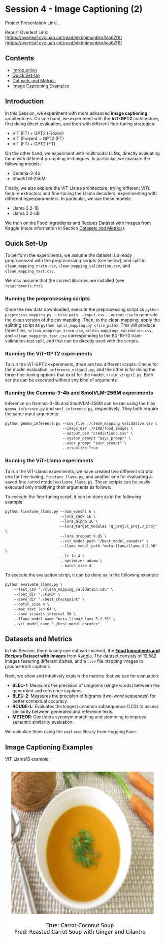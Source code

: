 # Session 4 - Image Captioning (2)

Project Presentation Link: [.](.)

Report Overleaf Link: [https://overleaf.cvc.uab.cat/read/vjkbhjmcpbkn#aa67f6](https://overleaf.cvc.uab.cat/read/vjkbhjmcpbkn#aa67f6)



## Contents
- [Introduction](#introduction)
- [Quick Set-Up](#quick-set-up)
- [Datasets and Metrics](#datasets-and-metrics)
- [Image Captioning Examples](#image-captioning-examples)



## Introduction

In this Session, we experiment with more advanced **image captioning** architectures. On one hand, we experiment with the **ViT-GPT2** architecture, first doing direct evaluation, and then with different fine-tuning strategies:
- ViT (FT) + GPT2 (Frozen)
- ViT (Frozen) + GPT2 (FT)
- ViT (FT) + GPT2 (FT)

On the other hand, we experiment with multimodal LLMs, directly evaluating them with different prompting techniques. In particular, we evaluate the following models:
- Gemma-3-4b
- SmolVLM-256M

Finally, we also explore the ViT-Llama architecture, trying different ViTs feature extractors and fine-tuning the Llama decoders, experimenting with different hyperparameters. In particular, we use these models:
- Llama 3.2-1B
- Llama 3.2-3B

We train on the Food Ingredients and Recipes Dataset with Images from Kaggle (more information in Section [Datasets and Metrics](#datasets-and-metrics)).



## Quick Set-Up

To perform the experiments, we assume the dataset is already preprocessed with the preprocessing scripts (see below), and split in `clean_mapping_train.csv`, `clean_mapping_validation.csv`, and `clean_mapping_test.csv`.

We also assume that the correct libraries are installed (see `requirements.txt`).



### Running the preprocessing scripts

Once the raw data downloaded, execute the preprocessing script as `python preprocess_mapping.py --base-path --input-csv --output-csv` to generate the clean version of the csv mapping. Then, to the clean mapping, apply the splitting script as `python split_mapping.py <file_path>`. This will produce three files, `<clean_mapping>_train.csv`, `<clean_mapping>_validation.csv`, and `<clean_mapping>_test.csv` corresponding to the 80-10-10 train-validation-test split, and that can be directly used with the scripts.

### Running the ViT-GPT2 experiments

To run the ViT-GPT2 experiments, there are two different scripts. One is for the model evaluation, `inference_vitgpt2.py`, and the other is for doing the three fine-tuning options that exist for the model, `train_vitgpt2.py`.  Both scripts can be executed without any kind of arguments.

### Running the Gemma-3-4b and SmolVLM-256M experiments

Inference on Gemma-3-4b and SmolVLM-256M can be ran using the files `gemma_inference.py` and `smol_inference.py`, respectively. They both require the same input arguments:
```
python gemma_inference.py --csv_file ./clean_mapping_validation.csv \
                          --image_dir ./FIRD/food_images \
                          --output_csv "predictions.csv" \
                          --system_prompt "$sys_prompt" \
                          --user_prompt "$usr_prompt" \
                          --visualize True
```

### Running the ViT-Llama experiments

To run the ViT-Llama experiments, we have created two different scripts: one for fine-tuning, `finetune_llama.py`, and another one for evaluating a saved fine-tuned model `evaluate_llama.py`. These scripts can be easily executed only modifying their arguments as follows:

To execute the fine-tuning script, it can be done as in the following example:
```
python finetune_llama.py --num_epochs 6 \
                         --lora_rank 16 \
                         --lora_alpha 16 \
                         --lora_target_modules "q_proj,k_proj,v_proj" \
                         --lora_dropout 0.05 \
                         --vit_model_path "/best_model_encoder" \
                         --llama_model_path "meta-llama/Llama-3.2-3B" \
                         --lr 1e-4 \
                         --optimizer adamw \
                         --batch_size 4
```

To execute the evaluation script, it can be done as in the following example:
```
python evaluate_llama.py \
    --test_csv "./clean_mapping_validation.csv" \
    --root_dir "./FIRD" \
    --save_dir "./best_checkpoint" \
    --batch_size 4 \
    --max_text_len 64 \
    --save_visuals_interval 50 \
    --llama_model_name "meta-llama/Llama-3.2-3B" \
    --vit_model_name "./best_model_encoder"
```

## Datasets and Metrics

In this Session, there is only one dataset involved, the [**Food Ingredients and Recipes Dataset with Images**](https://www.kaggle.com/datasets/pes12017000148/food-ingredients-and-recipe-dataset-with-images) from Kaggle. The dataset consists of 13,582 images featuring different dishes, and a `.csv` file mapping images to ground-truth captions.

Next, we show and intuitively explain the metrics that we use for evaluation:
- **BLEU-1**: Measures the precision of unigrams (single words) between the generated and reference captions.  
- **BLEU-2**: Measures the precision of bigrams (two-word sequences) for better contextual accuracy.  
- **ROUGE-L**: Evaluates the longest common subsequence (LCS) to assess similarity between generated and reference texts.  
- **METEOR**: Considers synonym matching and stemming to improve semantic similarity evaluation.  

We calculate them using the `evaluate` library from Hugging Face.



## Image Captioning Examples

ViT-Llama1B example:

![ViT-Llama1B_example](figures/ViT-Llama1B_example.png)
